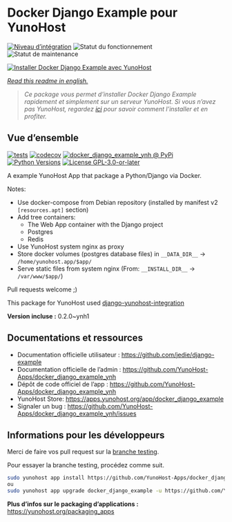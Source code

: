 <!--
N.B.: This README was automatically generated by https://github.com/YunoHost/apps/tree/master/tools/README-generator
It shall NOT be edited by hand.
-->

# Docker Django Example pour YunoHost

[![Niveau d’intégration](https://dash.yunohost.org/integration/docker_django_example.svg)](https://dash.yunohost.org/appci/app/docker_django_example) ![Statut du fonctionnement](https://ci-apps.yunohost.org/ci/badges/docker_django_example.status.svg) ![Statut de maintenance](https://ci-apps.yunohost.org/ci/badges/docker_django_example.maintain.svg)

[![Installer Docker Django Example avec YunoHost](https://install-app.yunohost.org/install-with-yunohost.svg)](https://install-app.yunohost.org/?app=docker_django_example)

*[Read this readme in english.](./README.md)*

> *Ce package vous permet d’installer Docker Django Example rapidement et simplement sur un serveur YunoHost.
Si vous n’avez pas YunoHost, regardez [ici](https://yunohost.org/#/install) pour savoir comment l’installer et en profiter.*

## Vue d’ensemble

[![tests](https://github.com/YunoHost-Apps/docker_django_example_ynh/actions/workflows/tests.yml/badge.svg?branch=main)](https://github.com/YunoHost-Apps/docker_django_example_ynh/actions/workflows/tests.yml)
[![codecov](https://codecov.io/github/jedie/docker_django_example_ynh/branch/main/graph/badge.svg)](https://app.codecov.io/github/jedie/docker_django_example_ynh)
[![docker_django_example_ynh @ PyPi](https://img.shields.io/pypi/v/docker_django_example_ynh?label=docker_django_example_ynh%20%40%20PyPi)](https://pypi.org/project/docker_django_example_ynh/)
[![Python Versions](https://img.shields.io/pypi/pyversions/docker_django_example_ynh)](https://github.com/YunoHost-Apps/docker_django_example_ynh/blob/main/pyproject.toml)
[![License GPL-3.0-or-later](https://img.shields.io/pypi/l/docker_django_example_ynh)](https://github.com/YunoHost-Apps/docker_django_example_ynh/blob/main/LICENSE)

A example YunoHost App that package a Python/Django via Docker.

Notes:

 * Use docker-compose from Debian repository (installed by manifest v2 `[resources.apt]` section)
 * Add tree containers:
   * The Web App container with the Django project
   * Postgres
   * Redis
 * Use YunoHost system nginx as proxy
 * Store docker volumes (postgres database files) in `__DATA_DIR__` -> `/home/yunohost.app/$app/`
 * Serve static files from system nginx (From: `__INSTALL_DIR__` -> `/var/www/$app/`)

Pull requests welcome ;)

This package for YunoHost used [django-yunohost-integration](https://github.com/YunoHost-Apps/django_yunohost_integration)


**Version incluse :** 0.2.0~ynh1
## Documentations et ressources

* Documentation officielle utilisateur : <https://github.com/jedie/django-example>
* Documentation officielle de l’admin : <https://github.com/YunoHost-Apps/docker_django_example_ynh>
* Dépôt de code officiel de l’app : <https://github.com/YunoHost-Apps/docker_django_example_ynh>
* YunoHost Store: <https://apps.yunohost.org/app/docker_django_example>
* Signaler un bug : <https://github.com/YunoHost-Apps/docker_django_example_ynh/issues>

## Informations pour les développeurs

Merci de faire vos pull request sur la [branche testing](https://github.com/YunoHost-Apps/docker_django_example_ynh/tree/testing).

Pour essayer la branche testing, procédez comme suit.

``` bash
sudo yunohost app install https://github.com/YunoHost-Apps/docker_django_example_ynh/tree/testing --debug
ou
sudo yunohost app upgrade docker_django_example -u https://github.com/YunoHost-Apps/docker_django_example_ynh/tree/testing --debug
```

**Plus d’infos sur le packaging d’applications :** <https://yunohost.org/packaging_apps>